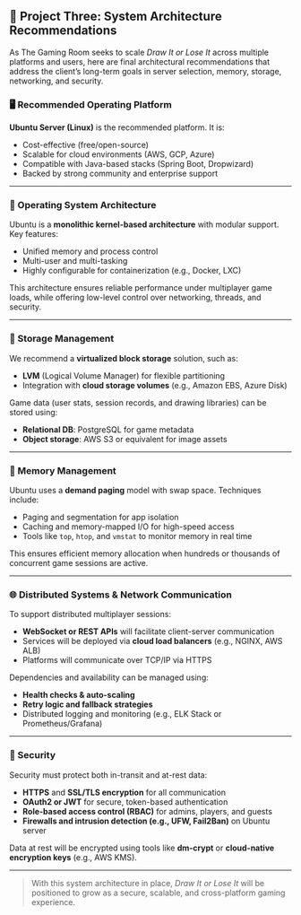 ## 🧠 Project Three: System Architecture Recommendations

As The Gaming Room seeks to scale *Draw It or Lose It* across multiple platforms and users, here are final architectural recommendations that address the client’s long-term goals in server selection, memory, storage, networking, and security.

### 🖥️ Recommended Operating Platform

**Ubuntu Server (Linux)** is the recommended platform. It is:
- Cost-effective (free/open-source)
- Scalable for cloud environments (AWS, GCP, Azure)
- Compatible with Java-based stacks (Spring Boot, Dropwizard)
- Backed by strong community and enterprise support

---

### 🧱 Operating System Architecture

Ubuntu is a **monolithic kernel-based architecture** with modular support. Key features:
- Unified memory and process control
- Multi-user and multi-tasking
- Highly configurable for containerization (e.g., Docker, LXC)

This architecture ensures reliable performance under multiplayer game loads, while offering low-level control over networking, threads, and security.

---

### 💾 Storage Management

We recommend a **virtualized block storage** solution, such as:
- **LVM** (Logical Volume Manager) for flexible partitioning
- Integration with **cloud storage volumes** (e.g., Amazon EBS, Azure Disk)

Game data (user stats, session records, and drawing libraries) can be stored using:
- **Relational DB**: PostgreSQL for game metadata
- **Object storage**: AWS S3 or equivalent for image assets

---

### 🧠 Memory Management

Ubuntu uses a **demand paging** model with swap space. Techniques include:
- Paging and segmentation for app isolation
- Caching and memory-mapped I/O for high-speed access
- Tools like `top`, `htop`, and `vmstat` to monitor memory in real time

This ensures efficient memory allocation when hundreds or thousands of concurrent game sessions are active.

---

### 🌐 Distributed Systems & Network Communication

To support distributed multiplayer sessions:
- **WebSocket or REST APIs** will facilitate client-server communication
- Services will be deployed via **cloud load balancers** (e.g., NGINX, AWS ALB)
- Platforms will communicate over TCP/IP via HTTPS

Dependencies and availability can be managed using:
- **Health checks & auto-scaling**
- **Retry logic and fallback strategies**
- Distributed logging and monitoring (e.g., ELK Stack or Prometheus/Grafana)

---

### 🔐 Security

Security must protect both in-transit and at-rest data:
- **HTTPS** and **SSL/TLS encryption** for all communication
- **OAuth2 or JWT** for secure, token-based authentication
- **Role-based access control (RBAC)** for admins, players, and guests
- **Firewalls and intrusion detection (e.g., UFW, Fail2Ban)** on Ubuntu server

Data at rest will be encrypted using tools like **dm-crypt** or **cloud-native encryption keys** (e.g., AWS KMS).

---

> With this system architecture in place, *Draw It or Lose It* will be positioned to grow as a secure, scalable, and cross-platform gaming experience.

